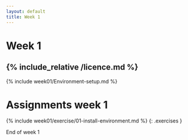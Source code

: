 ```yaml
---
layout: default
title: Week 1
---
```

# Week 1
{% include_relative /licence.md %}
---

{% include week01/Environment-setup.md %}


# Assignments week 1

{% include week01/exercise/01-install-environment.md %}
{: .exercises }

End of week 1